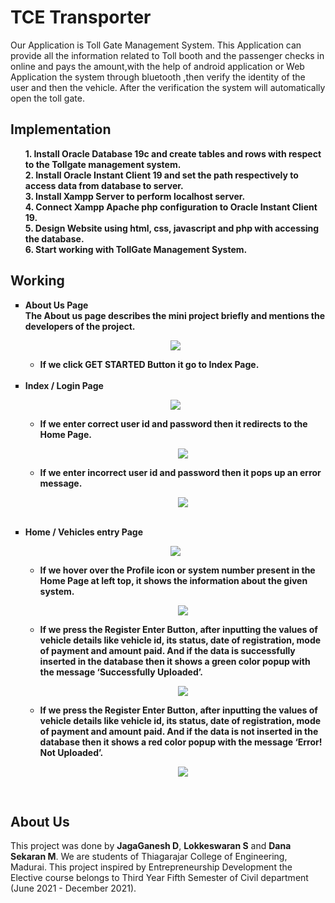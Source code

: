 # TCE Transporter
Our Application is Toll Gate Management System. This Application can provide all the information related to Toll booth and the passenger checks in online and pays the amount,with the help of android application or Web Application the system through bluetooth ,then verify the identity of the user and then the vehicle. After the verification the system will automatically open the toll gate.

## Implementation
<ul>
  <b>1. Install Oracle Database 19c and create tables and rows with respect to the Tollgate management system.</b></br>
  <b>2. Install Oracle Instant Client 19 and set the path respectively to access data from database to server.</b></br>
  <b>3. Install Xampp Server to perform localhost server.</b></br>
  <b>4. Connect Xampp Apache php configuration to Oracle Instant Client 19.</b></br>
  <b>5. Design Website using html, css, javascript and php with accessing the database.</b></br>
  <b>6. Start working with TollGate Management System.</b>
</ul>

## Working
<b>
<ul type="square">
  <li>About Us Page</li>
    The About us page describes the mini project briefly and mentions the developers of the project.
    <p align="center"><img src="Photos/Working_Photos/1.png"></p>
    <ul type="circle">
      <li>If we click GET STARTED Button it go to Index Page.</li>
    </ul>
    </br>
  <li>Index / Login Page</li>
    <p align="center"><img src="Photos/Working_Photos/2.png"></p>
    <ul type="circle">
      <li>If we enter correct user id and password then it redirects to the Home Page.</li>
        <p align="center"><img src="Photos/Working_Photos/3.png"></p>
      <li>If we enter incorrect user id and password then it pops up an error message.</li>
        <p align="center"><img src="Photos/Working_Photos/4.png"></p>
    </ul>
    </br>
  <li>Home / Vehicles entry Page</li>
    <p align="center"><img src="Photos/Working_Photos/5.png"></p>
    <ul type="circle">
      <li>If we hover over the Profile icon or system number present in the Home Page at left top, it shows the information about the given system.</li>
        <p align="center"><img src="Photos/Working_Photos/6.png"></p>
      <li>If we press the Register Enter Button, after inputting the values of vehicle details like vehicle id, its status, date of registration, mode of payment and amount paid. And if the data is successfully inserted in the database then it shows a green color popup with the message ‘Successfully Uploaded’.</li>
        <p align="center"><img src="Photos/Working_Photos/7.png"></p>
      <li>If we press the Register Enter Button, after inputting the values of vehicle details like vehicle id, its status, date of registration, mode of payment and amount paid. And if the data is not inserted in the database then it shows a red color popup with the message ‘Error! Not Uploaded’.</li>
        <p align="center"><img src="Photos/Working_Photos/8.png"></p>
    </ul>
</ul>
</b>
</br>

## About Us
This project was done by <b>JagaGanesh D</b>, <b>Lokkeswaran S</b> and <b>Dana Sekaran M</b>. We are students of Thiagarajar College of Engineering, Madurai. This project inspired by Entrepreneurship Development the Elective course belongs to Third Year Fifth Semester of Civil department (June 2021 - December 2021).
